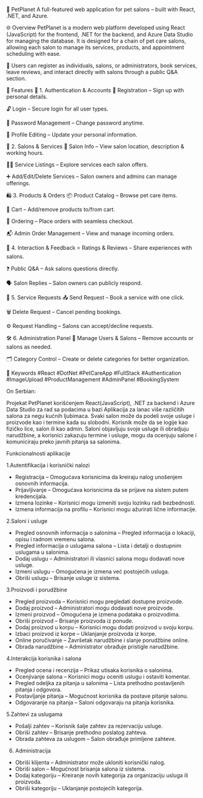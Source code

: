 🐾 PetPlanet
A full-featured web application for pet salons – built with React, .NET, and Azure.

🌐 Overview
PetPlanet is a modern web platform developed using React (JavaScript) for the frontend, .NET for the backend, and Azure Data Studio for managing the database.
It is designed for a chain of pet care salons, allowing each salon to manage its services, products, and appointment scheduling with ease.

👥 Users can register as individuals, salons, or administrators, book services, leave reviews, and interact directly with salons through a public Q&A section.

🚀 Features
🔐 1. Authentication & Accounts
📝 Registration – Sign up with personal details.

🔓 Login – Secure login for all user types.

🔑 Password Management – Change password anytime.

🧾 Profile Editing – Update your personal information.

🏪 2. Salons & Services
📍 Salon Info – View salon location, description & working hours.

💇‍♂️ Service Listings – Explore services each salon offers.

➕ Add/Edit/Delete Services – Salon owners and admins can manage offerings.

🛍️ 3. Products & Orders
📦 Product Catalog – Browse pet care items.

🛒 Cart – Add/remove products to/from cart.

🧾 Ordering – Place orders with seamless checkout.

📬 Admin Order Management – View and manage incoming orders.

💬 4. Interaction & Feedback
⭐ Ratings & Reviews – Share experiences with salons.

❓ Public Q&A – Ask salons questions directly.

🗣️ Salon Replies – Salon owners can publicly respond.

📅 5. Service Requests
📤 Send Request – Book a service with one click.

🗑️ Delete Request – Cancel pending bookings.

⚙️ Request Handling – Salons can accept/decline requests.

🛠️ 6. Administration Panel
👤 Manage Users & Salons – Remove accounts or salons as needed.

🗂️ Category Control – Create or delete categories for better organization.

📎 Keywords
#React #DotNet #PetCareApp #FullStack #Authentication #ImageUpload #ProductManagement #AdminPanel #BookingSystem

On Serbian:

Projekat PetPlanet korišćenjem React(JavaScript), .NET za backend i Azure Data Studio za rad sa podacima u bazi
Aplikacija za lanac više različitih salona za negu kućnih ljubimaca. Svaki salon može da podeli svoje usluge i proizvode kao i termine kada su slobodni.
Korisnik može da se logije kao fizičko lice, salon ili kao admin. Saloni objavljuju svoje usluge ili obradjuju narudžbine, a korisnici zakazuju termine i usluge, mogu da ocenjuju salone i komuniciraju preko javnih pitanja sa salonima.

Funkcionalnosti aplikacije

1.Autentifikacija i korisnički nalozi
- Registracija – Omogućava korisnicima da kreiraju nalog unošenjem osnovnih informacija.
- Prijavljivanje – Omogućava korisnicima da se prijave na sistem putem kredencijala.
- Izmena lozinke – Korisnici mogu izmeniti svoju lozinku radi bezbednosti.
- Izmena informacija na profilu – Korisnici mogu ažurirati lične informacije.

2.Saloni i usluge
- Pregled osnovnih informacija o salonima – Pregled informacija o lokaciji, opisu i radnom vremenu salona.
- Pregled informacija o uslugama salona – Lista i detalji o dostupnim uslugama u salonima.
- Dodaj uslugu – Administratori ili vlasnici salona mogu dodavati nove usluge.
- Izmeni uslugu – Omogućena je izmena već postojećih usluga.
- Obriši uslugu – Brisanje usluge iz sistema.

3.Proizvodi i porudžbine
- Pregled proizvoda – Korisnici mogu pregledati dostupne proizvode.
- Dodaj proizvod – Administratori mogu dodavati nove proizvode.
- Izmeni proizvod – Omogućena je izmena podataka o proizvodima.
- Obriši proizvod – Brisanje proizvoda iz ponude.
- Dodaj proizvod u korpu – Korisnici mogu dodati proizvod u svoju korpu.
- Izbaci proizvod iz korpe – Uklanjanje proizvoda iz korpe.
- Online poručivanje – Završetak narudžbine i slanje porudžbine online.
- Obrada narudžbine – Administrator obrađuje pristigle narudžbine.

4.Interakcija korisnika i salona
- Pregled ocena i recenzija – Prikaz utisaka korisnika o salonima.
- Ocenjivanje salona – Korisnici mogu oceniti uslugu i ostaviti komentar.
- Pregled odeljka za pitanja u salonima – Lista prethodno postavljenih pitanja i odgovora.
- Postavljanje pitanja – Mogućnost korisnika da postave pitanje salonu.
- Odgovaranje na pitanja – Saloni odgovaraju na pitanja korisnika.

5.Zahtevi za uslugama
- Pošalji zahtev – Korisnik šalje zahtev za rezervaciju usluge.
- Obriši zahtev – Brisanje prethodno poslatog zahteva.
- Obrada zahteva za uslugom – Salon obrađuje primljene zahteve.

6. Administracija
- Obriši klijenta – Administrator može ukloniti korisnički nalog.
- Obriši salon – Mogućnost brisanja salona iz sistema.
- Dodaj kategoriju – Kreiranje novih kategorija za organizaciju usluga ili proizvoda.
- Obriši kategoriju – Uklanjanje postojećih kategorija.